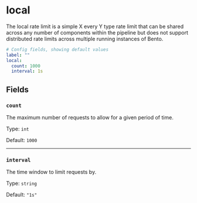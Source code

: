 # local

The local rate limit is a simple X every Y type rate limit that can be shared across any number of components within the pipeline but does not support distributed rate limits across multiple running instances of Bento.

```yaml
# Config fields, showing default values
label: ""
local:
  count: 1000
  interval: 1s
```

## Fields

### `count`

The maximum number of requests to allow for a given period of time.

Type: `int`

Default: `1000`

---

### `interval`

The time window to limit requests by.

Type: `string`

Default: `"1s"`